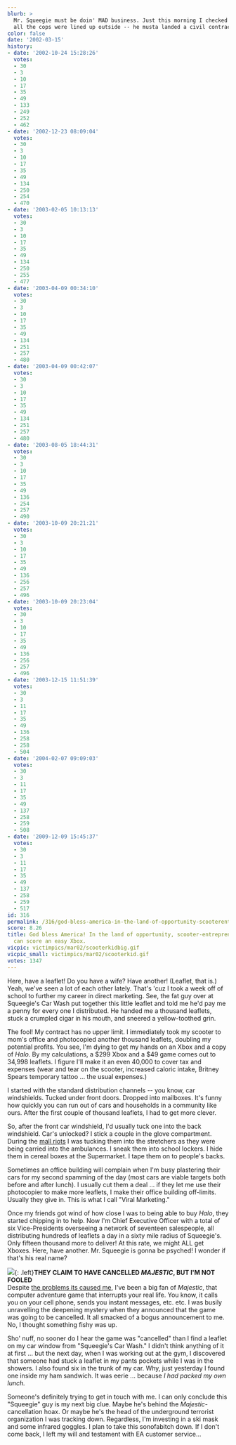 ```yaml
---
blurb: >
  Mr. Squeegie must be doin' MAD business. Just this morning I checked it out and
  all the cops were lined up outside -- he musta landed a civil contract 'cuz of me!
color: false
date: '2002-03-15'
history:
- date: '2002-10-24 15:28:26'
  votes:
  - 30
  - 3
  - 10
  - 17
  - 35
  - 49
  - 133
  - 249
  - 252
  - 462
- date: '2002-12-23 08:09:04'
  votes:
  - 30
  - 3
  - 10
  - 17
  - 35
  - 49
  - 134
  - 250
  - 254
  - 470
- date: '2003-02-05 10:13:13'
  votes:
  - 30
  - 3
  - 10
  - 17
  - 35
  - 49
  - 134
  - 250
  - 255
  - 477
- date: '2003-04-09 00:34:10'
  votes:
  - 30
  - 3
  - 10
  - 17
  - 35
  - 49
  - 134
  - 251
  - 257
  - 480
- date: '2003-04-09 00:42:07'
  votes:
  - 30
  - 3
  - 10
  - 17
  - 35
  - 49
  - 134
  - 251
  - 257
  - 480
- date: '2003-08-05 18:44:31'
  votes:
  - 30
  - 3
  - 10
  - 17
  - 35
  - 49
  - 136
  - 254
  - 257
  - 490
- date: '2003-10-09 20:21:21'
  votes:
  - 30
  - 3
  - 10
  - 17
  - 35
  - 49
  - 136
  - 256
  - 257
  - 496
- date: '2003-10-09 20:23:04'
  votes:
  - 30
  - 3
  - 10
  - 17
  - 35
  - 49
  - 136
  - 256
  - 257
  - 496
- date: '2003-12-15 11:51:39'
  votes:
  - 30
  - 3
  - 11
  - 17
  - 35
  - 49
  - 136
  - 258
  - 258
  - 504
- date: '2004-02-07 09:09:03'
  votes:
  - 30
  - 3
  - 11
  - 17
  - 35
  - 49
  - 137
  - 258
  - 259
  - 508
- date: '2009-12-09 15:45:37'
  votes:
  - 30
  - 3
  - 11
  - 17
  - 35
  - 49
  - 137
  - 258
  - 259
  - 517
id: 316
permalink: /316/god-bless-america-in-the-land-of-opportunity-scooterentrepreneurs-like-myself-can-score-an-easy-xbox/
score: 8.26
title: God bless America! In the land of opportunity, scooter-entrepreneurs like myself
  can score an easy Xbox.
vicpic: victimpics/mar02/scooterkidbig.gif
vicpic_small: victimpics/mar02/scooterkid.gif
votes: 1347
---
```


Here, have a leaflet! Do you have a wife? Have another! (Leaflet, that
is.) Yeah, we've seen a lot of each other lately. That's 'cuz I took a
week off of school to further my career in direct marketing. See, the
fat guy over at Squeegie's Car Wash put together this little leaflet and
told me he'd pay me a penny for every one I distributed. He handed me a
thousand leaflets, stuck a crumpled cigar in his mouth, and sneered a
yellow-toothed grin.

The fool! My contract has no upper limit. I immediately took my scooter
to mom's office and photocopied another thousand leaflets, doubling my
potential profits. You see, I'm dying to get my hands on an Xbox and a
copy of *Halo*. By my calculations, a $299 Xbox and a $49 game comes out
to 34,998 leaflets. I figure I'll make it an even 40,000 to cover tax
and expenses (wear and tear on the scooter, increased caloric intake,
Britney Spears temporary tattoo ... the usual expenses.)

I started with the standard distribution channels -- you know, car
windshields. Tucked under front doors. Dropped into mailboxes. It's
funny how quickly you can run out of cars and households in a community
like ours. After the first couple of thousand leaflets, I had to get
more clever.

So, after the front car windshield, I'd usually tuck one into the back
windshield. Car's unlocked? I stick a couple in the glove compartment.
During the [mall riots](%ARTICLE[311]%) I was tucking them into the
stretchers as they were being carried into the ambulances. I sneak them
into school lockers. I hide them in cereal boxes at the Supermarket. I
tape them on to people's backs.

Sometimes an office building will complain when I'm busy plastering
their cars for my second spamming of the day (most cars are viable
targets both before and after lunch). I usually cut them a deal ... if
they let me use their photocopier to make more leaflets, I make their
office building off-limits. Usually they give in. This is what I call
"Viral Marketing."

Once my friends got wind of how close I was to being able to buy *Halo*,
they started chipping in to help. Now I'm Chief Executive Officer with a
total of six Vice-Presidents overseeing a network of seventeen
salespeople, all distributing hundreds of leaflets a day in a sixty mile
radius of Squeegie's. Only fifteen thousand more to deliver! At this
rate, we might ALL get Xboxes. Here, have another. Mr. Squeegie is gonna
be psyched! I wonder if that's his real name?

[![](img/victimpics/majestic.gif)](%ARTICLE[275]%){: .left}**THEY CLAIM TO
HAVE CANCELLED *MAJESTIC*, BUT I'M NOT FOOLED**  
 Despite [the problems its caused me](%ARTICLE[275]%), I've been a
big fan of *Majestic*, that computer adventure game that interrupts your
real life. You know, it calls you on your cell phone, sends you instant
messages, etc. etc. I was busily unravelling the deepening mystery when
they announced that the game was going to be cancelled. It all smacked
of a bogus announcement to me. No, I thought something fishy was up.

Sho' nuff, no sooner do I hear the game was "cancelled" than I find a
leaflet on my car window from "Squeegie's Car Wash." I didn't think
anything of it at first ... but the next day, when I was working out at
the gym, I discovered that someone had stuck a leaflet in my pants
pockets while I was in the showers. I also found six in the trunk of my
car. Why, just yesterday I found one inside my ham sandwich. It was
eerie ... because *I had packed my own lunch.*

Someone's definitely trying to get in touch with me. I can only conclude
this "Squeegie" guy is my next big clue. Maybe he's behind the
*Majestic*-cancellation hoax. Or maybe he's the head of the underground
terrorist organization I was tracking down. Regardless, I'm investing in
a ski mask and some infrared goggles. I plan to take this sonofabitch
down. If I don't come back, I left my will and testament with EA
customer service...
